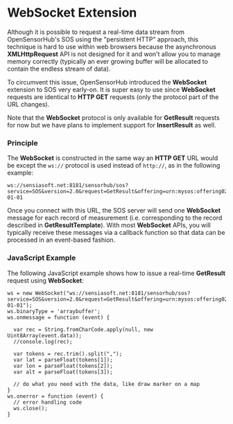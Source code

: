 WebSocket Extension
===

Although it is possible to request a real-time data stream from OpenSensorHub's SOS using the "persistent HTTP" approach, this technique is hard to use within web browsers because the asynchronous **XMLHttpRequest** API is not designed for it and won't allow you to manage memory correctly (typically an ever growing buffer will be allocated to contain the endless stream of data).

To circumvent this issue, OpenSensorHub introduced the **WebSocket** extension to SOS very early-on. It is super easy to use since **WebSocket** requests are identical to **HTTP GET** requests (only the protocol part of the URL changes).

Note that the **WebSocket** protocol is only available for **GetResult** requests for now but we have plans to implement support for **InsertResult** as well.


### Principle

The **WebSocket** is constructed in the same way an **HTTP GET** URL would be except the `ws://` protocol is used instead of `http://`, as in the following example:

```
ws://sensiasoft.net:8181/sensorhub/sos?service=SOS&version=2.0&request=GetResult&offering=urn:mysos:offering02&observedProperty=http://www.opengis.net/def/property/OGC/0/SensorLocation&temporalFilter=phenomenonTime,now/2055-01-01
```

Once you connect with this URL, the SOS server will send one **WebSocket** message for each record of measurement (i.e. corresponding to the record described in **GetResultTemplate**). With most **WebSocket** APIs, you will typically receive these messages via a callback function so that data can be processed in an event-based fashion.


### JavaScript Example

The following JavaScript example shows how to issue a real-time **GetResult** request using **WebSocket**:

```
ws = new WebSocket("ws://sensiasoft.net:8181/sensorhub/sos?service=SOS&version=2.0&request=GetResult&offering=urn:mysos:offering02&observedProperty=http://www.opengis.net/def/property/OGC/0/SensorLocation&temporalFilter=phenomenonTime,now/2055-01-01");
ws.binaryType = 'arraybuffer';
ws.onmessage = function (event) {
  
  var rec = String.fromCharCode.apply(null, new Uint8Array(event.data));
  //console.log(rec);
  
  var tokens = rec.trim().split(",");
  var lat = parseFloat(tokens[1]);
  var lon = parseFloat(tokens[2]);
  var alt = parseFloat(tokens[3]);

  // do what you need with the data, like draw marker on a map
}
ws.onerror = function (event) {
  // error handling code
  ws.close();
}
```



 


